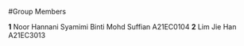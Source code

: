 #Group Members

**1** Noor Hannani Syamimi Binti Mohd Suffian A21EC0104
**2** Lim Jie Han A21EC3013
